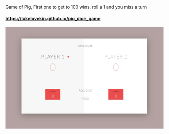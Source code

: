 Game of Pig, First one to get to 100 wins, roll a 1 and you miss a turn 
#### https://lukelovekin.github.io/pig_dice_game
![demo](/images/pig2.JPG)
